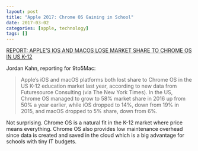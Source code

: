 ```yaml
---
layout: post
title: "Apple 2017: Chrome OS Gaining in School"
date: 2017-03-02
categories: [apple, technology]
tags: []
---
```


[REPORT: APPLE’S IOS AND MACOS LOSE MARKET SHARE TO CHROME OS IN US K-12](https://9to5mac.com/2017/03/02/apple-ios-market-share-k-12-education-chrome-os/)

Jordan Kahn, reporting for 9to5Mac:

>Apple’s iOS and macOS platforms both lost share to Chrome OS in the US K-12 education market last year, according to new data from Futuresource Consulting (via The New York Times). In the US, Chrome OS managed to grow to 58% market share in 2016 up from 50% a year earlier, while iOS dropped to 14%, down from 19% in 2015, and macOS dropped to 5% share, down from 6%.

Not surprising. Chrome OS is a natural fit in the K-12 market where price means everything. Chrome OS also provides low maintenance overhead since data is created and saved in the cloud which is a big advantage for schools with tiny IT budgets.
